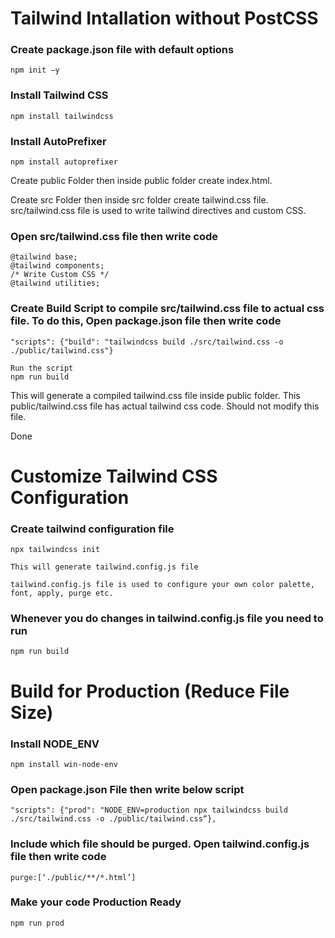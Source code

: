 # Tailwind Intallation without PostCSS

### Create package.json file with default options

    npm init –y

### Install Tailwind CSS

    npm install tailwindcss

### Install AutoPrefixer

    npm install autoprefixer

Create public Folder then inside public folder create index.html.

Create src Folder then inside src folder create tailwind.css file. src/tailwind.css file is used to write tailwind directives and custom CSS.

### Open src/tailwind.css file then write code

    @tailwind base;
    @tailwind components;
    /* Write Custom CSS */
    @tailwind utilities;

### Create Build Script to compile src/tailwind.css file to actual css file. To do this, Open package.json file then write code

    "scripts": {"build": "tailwindcss build ./src/tailwind.css -o ./public/tailwind.css"}

    Run the script
    npm run build

This will generate a compiled tailwind.css file inside public folder. This public/tailwind.css file has actual tailwind css code. Should not modify this file.

Done



# Customize Tailwind CSS Configuration

### Create tailwind configuration file

    npx tailwindcss init

    This will generate tailwind.config.js file

    tailwind.config.js file is used to configure your own color palette, font, apply, purge etc.

### Whenever you do changes in tailwind.config.js file you need to run

    npm run build


# Build for Production (Reduce File Size)

### Install NODE_ENV

    npm install win-node-env

### Open package.json File then write below script

    "scripts": {"prod": "NODE_ENV=production npx tailwindcss build ./src/tailwind.css -o ./public/tailwind.css“},

### Include which file should be purged. Open tailwind.config.js file then write code

    purge:[‘./public/**/*.html’]

### Make your code Production Ready

    npm run prod